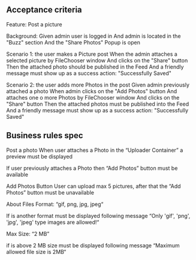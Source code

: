 ## Acceptance criteria
Feature: Post a picture

  Background:
    Given admin user is logged in
    And admin is located in the "Buzz" section
    And the "Share Photos" Popup is open

  Scenario 1: the user makes a Picture post 
    When the admin attaches a selected picture by FileChooser window
    And clicks on the "Share" button
    Then the attached photo should be published in the Feed 
    And a friendly message must show up as a success action: "Successfully Saved"
 
  Scenario 2: the user adds more Photos in the post
    Given admin previously attached a photo
    When admin clicks on the "Add Photos" button
    And attaches one o more Photos by FileChooser window
    And clicks on the "Share" button
    Then the attached photos must be published into the Feed 
    And a friendly message must show up as a success action: "Successfully Saved"

## Business rules spec
Post a photo
When user attaches a Photo in the “Uploader Container” a preview must be displayed

If user previously attaches a Photo then “Add Photos” button must be available

Add Photos Button
User can upload max 5 pictures, after that the “Add Photos” button must be unavailable

About Files
Format: “gif, png, jpg, jpeg“

If is another format must be displayed following message “Only 'gif', 'png', 'jpg', 'jpeg' type images are allowed!“

Max Size: “2 MB”

if is above 2 MB size must be displayed following message “Maximum allowed file size is 2MB“